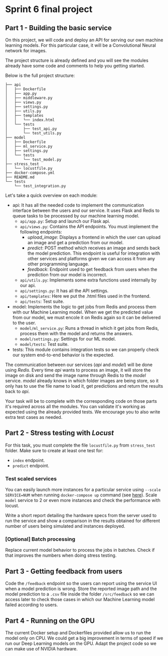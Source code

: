 # Sprint 6 final project

## Part 1 - Building the basic service

On this project, we will code and deploy an API for serving our own machine learning models. For this particular case, it will be a Convolutional Neural network for images.

The project structure is already defined and you will see the modules already have some code and comments to help you getting started.

Below is the full project structure:

```
├── api
│   ├── Dockerfile
│   ├── app.py
│   ├── middleware.py
│   ├── views.py
│   ├── settings.py
│   ├── utils.py
│   ├── templates
│   │   └── index.html
│   └── tests
│       ├── test_api.py
│       └── test_utils.py
├── model
│   ├── Dockerfile
│   ├── ml_service.py
│   ├── settings.py
│   └── tests
│       └── test_model.py
├── stress_test
│   └── locustfile.py
├── docker-compose.yml
├── README.md
└── tests
    └── test_integration.py
```

Let's take a quick overview on each module:

- api: It has all the needed code to implement the communication interface between the users and our service. It uses Flask and Redis to queue tasks to be processed by our machine learning model.
    - `api/app.py`: Setup and launch our Flask api.
    - `api/views.py`: Contains the API endpoints. You must implement the following endpoints:
        - *upload_image*: Displays a frontend in which the user can upload an image and get a prediction from our model.
        - *predict*: POST method which receives an image and sends back the model prediction. This endpoint is useful for integration with other services and platforms given we can access it from any other programming language.
        - *feedback*: Endpoint used to get feedback from users when the prediction from our model is incorrect.
    - `api/utils.py`: Implements some extra functions used internally by our api.
    - `api/settings.py`: It has all the API settings.
    - `api/templates`: Here we put the .html files used in the frontend.
    - `api/tests`: Test suite.
- model: Implements the logic to get jobs from Redis and process them with our Machine Learning model. When we get the predicted value from our model, we must encole it on Redis again so it can be delivered to the user.
    - `model/ml_service.py`: Runs a thread in which it get jobs from Redis, process them with the model and returns the answers.
    - `model/settings.py`: Settings for our ML model.
    - `model/tests`: Test suite.
- tests: This module contains integration tests so we can properly check our system end-to-end behavior is the expected.

The communication between our services (*api* and *model*) will be done using *Redis*. Every time *api* wants to process an image, it will store the image on disk and send the image name through Redis to the *model* service. *model* already knows in which folder images are being store, so it only has to use the file name to load it, get predictions and return the results back to *api*.

Your task will be to complete with the corresponding code on those parts it's required across all the modules. You can validate it's working as expected using the already provided tests. We encourage you to also write extra test cases as needed.

## Part 2 - Stress testing with *Locust*

For this task, you must complete the file `locustfile.py` from `stress_test` folder. Make sure to create at least one test for:
- `index` endpoint.
- `predict` endpoint.

### Test scaled services

You can easily launch more instances for a particular service using `--scale SERVICE=NUM` when running `docker-compose up` command (see [here](https://docs.docker.com/compose/reference/up/)). Scale `model` service to 2 or even more instances and check the performance with locust.

Write a short report detailing the hardware specs from the server used to run the service and show a comparison in the results obtained for different number of users being simulated and instances deployed.

### [Optional] Batch processing

Replace current model behavior to process the jobs in batches. Check if that improves the numbers when doing stress testing.

## Part 3 - Getting feedback from users

Code the `/feedback` endpoint so the users can report using the service UI when a model prediction is wrong. Store the reported image path and the model prediction to a `.csv` file inside the folder `/src/feedback` so we can access later to check those cases in which our Machine Learning model failed according to users.

## Part 4 - Running on the GPU

The current Docker setup and Dockerfiles provided allow us to run the model only on CPU. We could get a big improvement in terms of speed if we run our Deep Learning models on the GPU. Adapt the project code so we can make use of NVIDIA hardware.
